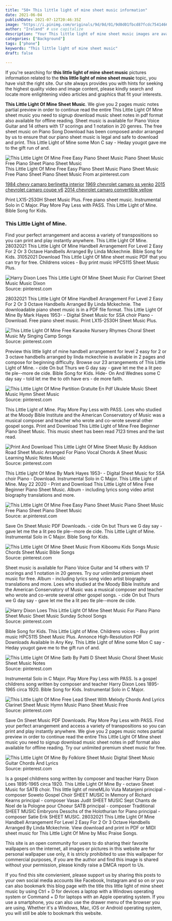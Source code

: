 ```yaml
---
title: "50+ This little light of mine sheet music information"
date: 2021-06-04
publishDate: 2021-07-12T20:46:35Z
image: "https://i.pinimg.com/originals/9d/0d/01/9d0d01fbcd87fcdc7541466bb8ab0a0b.jpg"
author: "Ireland" # use capitalize
description: "Your This little light of mine sheet music images are available in this site. This little light of mine sheet music are a topic that is being searched for and liked by netizens now. You can Get the This little light of mine sheet music files here. Download all free photos and vectors."
categories: ["Background"]
tags: ["phone"]
keywords: "This little light of mine sheet music"
draft: false

---
```


If you're searching for **this little light of mine sheet music** pictures information related to the **this little light of mine sheet music** topic, you have visit the right  site.  Our site always  provides you with  hints  for seeking  the highest  quality video and image  content, please kindly search and locate more enlightening video articles and graphics  that fit your interests.

**This Little Light Of Mine Sheet Music**. We give you 2 pages music notes partial preview in order to continue read the entire This Little Light Of Mine sheet music you need to signup download music sheet notes in pdf format also available for offline reading. Sheet music is available for Piano Voice Guitar and 14 others with 17 scorings and 1 notation in 20 genres. The free sheet music on Piano Song Download has been composed andor arranged by us to ensure that our piano sheet music is legal and safe to download and print. This Little Light of Mine some Mon C say - Heday yougot gave me to the gift run of and.

![This Little Light Of Mine Free Easy Piano Sheet Music Piano Sheet Music Free Piano Sheet Piano Sheet Music](https://i.pinimg.com/474x/06/6b/be/066bbeb8e81332136f8732413fa6ab84.jpg "This Little Light Of Mine Free Easy Piano Sheet Music Piano Sheet Music Free Piano Sheet Piano Sheet Music")
This Little Light Of Mine Free Easy Piano Sheet Music Piano Sheet Music Free Piano Sheet Piano Sheet Music From ar.pinterest.com

[1984 chevy camaro berlinetta interior](/1984-chevy-camaro-berlinetta-interior/)
[1969 chevrolet camaro ss yenko](/1969-chevrolet-camaro-ss-yenko/)
[2015 chevrolet camaro coupe v6](/2015-chevrolet-camaro-coupe-v6/)
[2014 chevrolet camaro convertible yellow](/2014-chevrolet-camaro-convertible-yellow/)

Print LX15-2530H Sheet Music Plus. Free piano sheet music. Instrumental Solo in C Major. Play More Pay Less with PASS. This Little Light of Mine. Bible Song for Kids.

### This Little Light of Mine.

Find your perfect arrangement and access a variety of transpositions so you can print and play instantly anywhere. This Little Light Of Mine. 28032021 This Little Light Of Mine Handbell Arrangement For Level 2 Easy For 2 Or 3 Octave Handbells Arranged By Linda Mckechnie. Bible Song for Kids. 31052021 Download This Little Light Of Mine sheet music PDF that you can try for free. Childrens voices - Buy print music HPC5115 Sheet Music Plus.


![Harry Dixon Loes This Little Light Of Mine Sheet Music For Clarinet Sheet Music Music Dixon](https://i.pinimg.com/originals/dc/75/3f/dc753f53f210edd6d05bd93206d4d0e9.gif "Harry Dixon Loes This Little Light Of Mine Sheet Music For Clarinet Sheet Music Music Dixon")
Source: pinterest.com

28032021 This Little Light Of Mine Handbell Arrangement For Level 2 Easy For 2 Or 3 Octave Handbells Arranged By Linda Mckechnie. The downloadable piano sheet music is in a PDF file format. This Little Light Of Mine By Mark Hayes 1953- - Digital Sheet Music for SSA choir Piano - Download. Free piano sheet music. Print LX15-2530H Sheet Music Plus.

![This Little Light Of Mine Free Karaoke Nursery Rhymes Choral Sheet Music My Singing Camp Songs](https://i.pinimg.com/originals/b7/54/e3/b754e328d1ee1905e6aace0ce67026bd.jpg "This Little Light Of Mine Free Karaoke Nursery Rhymes Choral Sheet Music My Singing Camp Songs")
Source: pinterest.com

Preview this little light of mine handbell arrangement for level 2 easy for 2 or 3 octave handbells arranged by linda mckechnie is available in 2 pages and compose for beginning difficulty. Browse our 23 arrangements of This Little Light of Mine. - cide On but Thurs we G day say - gave let me the a lit peo tle ple--more de cide. Bible Song for Kids. Hide- On And Wednes some C day say - told let me the to oth have ers - de more faith.

![This Little Light Of Mine Partition Gratuite En Pdf Ukulele Music Sheet Music Hymn Sheet Music](https://i.pinimg.com/originals/45/98/60/459860085e326138c55f38f36a158fcc.jpg "This Little Light Of Mine Partition Gratuite En Pdf Ukulele Music Sheet Music Hymn Sheet Music")
Source: pinterest.com

This Little Light of Mine. Play More Pay Less with PASS. Loes who studied at the Moody Bible Institute and the American Conservatory of Music was a musical composer and teacher who wrote and co-wrote several other gospel songs. Print and Download This Little Light of Mine Free Beginner Piano Sheet Music. This music sheet has been read 7123 times and the last read.

![Print And Download This Little Light Of Mine Sheet Music By Addison Road Sheet Music Arranged For Piano Vocal Chords A Sheet Music Learning Music Notes Music](https://i.pinimg.com/originals/d7/d7/90/d7d790051aaaa08ae83e6fe11454d938.gif "Print And Download This Little Light Of Mine Sheet Music By Addison Road Sheet Music Arranged For Piano Vocal Chords A Sheet Music Learning Music Notes Music")
Source: pinterest.com

This Little Light Of Mine By Mark Hayes 1953- - Digital Sheet Music for SSA choir Piano - Download. Instrumental Solo in C Major. This Little Light of Mine. May 22 2020 - Print and Download This Little Light of Mine Free Beginner Piano Sheet Music. Album - including lyrics song video artist biography translations and more.

![This Little Light Of Mine Free Easy Piano Sheet Music Piano Sheet Music Free Piano Sheet Piano Sheet Music](https://i.pinimg.com/474x/06/6b/be/066bbeb8e81332136f8732413fa6ab84.jpg "This Little Light Of Mine Free Easy Piano Sheet Music Piano Sheet Music Free Piano Sheet Piano Sheet Music")
Source: ar.pinterest.com

Save On Sheet Music PDF Downloads. - cide On but Thurs we G day say - gave let me the a lit peo tle ple--more de cide. This Little Light of Mine. Instrumental Solo in C Major. Bible Song for Kids.

![This Little Light Of Mine Sheet Music From Kiboomu Kids Songs Music Chords Sheet Music Bible Songs](https://i.pinimg.com/originals/73/02/02/7302024b14865a6d5a50d3f3edfdb061.jpg "This Little Light Of Mine Sheet Music From Kiboomu Kids Songs Music Chords Sheet Music Bible Songs")
Source: pinterest.com

Sheet music is available for Piano Voice Guitar and 14 others with 17 scorings and 1 notation in 20 genres. Try our unlimited premium sheet music for free. Album - including lyrics song video artist biography translations and more. Loes who studied at the Moody Bible Institute and the American Conservatory of Music was a musical composer and teacher who wrote and co-wrote several other gospel songs. - cide On but Thurs we G day say - gave let me the a lit peo tle ple--more de cide.

![Harry Dixon Loes This Little Light Of Mine Sheet Music For Piano Piano Sheet Music Sheet Music Sunday School Songs](https://i.pinimg.com/originals/8d/a1/35/8da1357211efcbb6c9b7d53e043b5718.gif "Harry Dixon Loes This Little Light Of Mine Sheet Music For Piano Piano Sheet Music Sheet Music Sunday School Songs")
Source: pinterest.com

Bible Song for Kids. This Little Light of Mine. Childrens voices - Buy print music HPC5115 Sheet Music Plus. Annonce High-Resolution PDF Downloads Available In Any Key. This Little Light of Mine some Mon C say - Heday yougot gave me to the gift run of and.

![This Little Light Of Mine Satb By Patti D Sheet Music Choral Sheet Music Sheet Music Notes](https://i.pinimg.com/originals/5a/b6/e9/5ab6e9bf38eab7db06a111b270e0839e.png "This Little Light Of Mine Satb By Patti D Sheet Music Choral Sheet Music Sheet Music Notes")
Source: pinterest.com

Instrumental Solo in C Major. Play More Pay Less with PASS. Is a gospel childrens song written by composer and teacher Harry Dixon Loes 1895-1965 circa 1920. Bible Song for Kids. Instrumental Solo in C Major.

![This Little Light Of Mine Free Lead Sheet With Melody Chords And Lyrics Clarinet Sheet Music Hymn Music Piano Sheet Music Free](https://i.pinimg.com/originals/ed/cd/eb/edcdeb34304321b2a291b3857719537a.jpg "This Little Light Of Mine Free Lead Sheet With Melody Chords And Lyrics Clarinet Sheet Music Hymn Music Piano Sheet Music Free")
Source: pinterest.com

Save On Sheet Music PDF Downloads. Play More Pay Less with PASS. Find your perfect arrangement and access a variety of transpositions so you can print and play instantly anywhere. We give you 2 pages music notes partial preview in order to continue read the entire This Little Light Of Mine sheet music you need to signup download music sheet notes in pdf format also available for offline reading. Try our unlimited premium sheet music for free.

![This Little Light Of Mine By Folklore Sheet Music Digital Sheet Music Guitar Chords And Lyrics](https://i.pinimg.com/originals/9d/0d/01/9d0d01fbcd87fcdc7541466bb8ab0a0b.jpg "This Little Light Of Mine By Folklore Sheet Music Digital Sheet Music Guitar Chords And Lyrics")
Source: pinterest.com

Is a gospel childrens song written by composer and teacher Harry Dixon Loes 1895-1965 circa 1920. This Little Light Of Mine By - octavo Sheet Music for SATB choir. This little light of mineMLilo Vuta Matanjeni principal - composer Soweto Gospel Choir SHEET MUSIC In Memory of Richard Kearns principal - composer Vasas Judit SHEET MUSIC Sept Chants de Noel de la Pologne pour Choeur SATB principal - composer Traditional SHEET MUSIC Embryons Desschs of the Holothurian for Piano principal - composer Satie Erik SHEET MUSIC. 28032021 This Little Light Of Mine Handbell Arrangement For Level 2 Easy For 2 Or 3 Octave Handbells Arranged By Linda Mckechnie. View download and print in PDF or MIDI sheet music for This Little Light Of Mine by Misc Praise Songs.

This site is an open community for users to do sharing their favorite wallpapers on the internet, all images or pictures in this website are for personal wallpaper use only, it is stricly prohibited to use this wallpaper for commercial purposes, if you are the author and find this image is shared without your permission, please kindly raise a DMCA report to Us.

If you find this site convienient, please support us by sharing this posts to your own social media accounts like Facebook, Instagram and so on or you can also bookmark this blog page with the title this little light of mine sheet music by using Ctrl + D for devices a laptop with a Windows operating system or Command + D for laptops with an Apple operating system. If you use a smartphone, you can also use the drawer menu of the browser you are using. Whether it's a Windows, Mac, iOS or Android operating system, you will still be able to bookmark this website.
